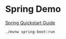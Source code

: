 # Spring Demo

[Spring Quickstart Guide](https://spring.io/quickstart)

```text
./mvnw spring-boot:run
```
